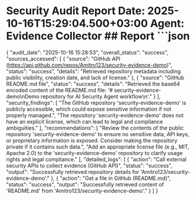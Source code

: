 # Security Audit Report  **Date**: 2025-10-16T15:29:04.500+03:00 **Agent**: Evidence Collector  ## Report  ```json
{
  "audit_date": "2025-10-16 15:28:53",
  "overall_status": "success",
  "sources_accessed": [
    {
      "source": "GitHub API (https://api.github.com/repos/Amitro123/security-evidence-demo)",
      "status": "success",
      "details": "Retrieved repository metadata including public visibility, creation date, and lack of license."
    },
    {
      "source": "GitHub README.md file",
      "status": "success",
      "details": "Retrieved the base64 encoded content of the README.md file: '# security-evidence-demo\\nDemo repository for AI Security Agent workflow\\n'."
    }
  ],
  "security_findings": [
    "The GitHub repository 'security-evidence-demo' is publicly accessible, which could expose sensitive information if not properly managed.",
    "The repository 'security-evidence-demo' does not have an explicit license, which can lead to legal and compliance ambiguities."
  ],
  "recommendations": [
    "Review the contents of the public repository 'security-evidence-demo' to ensure no sensitive data, API keys, or proprietary information is exposed. Consider making the repository private if it contains such data.",
    "Add an appropriate license file (e.g., MIT, Apache 2.0) to the 'security-evidence-demo' repository to clarify usage rights and legal compliance."
  ],
  "detailed_logs": [
    {
      "action": "Call external security APIs to collect evidence (GitHub API)",
      "status": "success",
      "output": "Successfully retrieved repository details for 'Amitro123/security-evidence-demo'."
    },
    {
      "action": "Get a file in GitHub (README.md)",
      "status": "success",
      "output": "Successfully retrieved content of 'README.md' from 'Amitro123/security-evidence-demo'."
    }
  ]
}
```